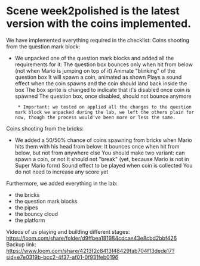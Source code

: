 # Scene week2polished is the latest version with the coins implemented.

We have implemented everything required in the checklist:
 Coins shooting from the question mark block:
 - We unpacked one of the question mark blocks and added all the requirements for it:
        The question box bounces only when hit from below (not when Mario is jumping on top of it)
        Animate "blinking" of the question box
        It will spawn a coin, animated as shown
        Plays a sound effect when the coin spawns and the coin should land back inside the box
        The box sprite is changed to indicate that it's disabled once coin is spawned
        The question box, once disabled, should not bounce anymore

        * Important: we tested on applied all the changes to the question mark block we unpacked during the lab, we left the others plain for now, though the process would've been more or less the same.

Coins shooting from the bricks:
- We added a 50/50% chance of coins spawning from bricks when Mario hits them with his head from below:
        It bounces once when hit from below, but not from anywhere else
        You should make two variant: can spawn a coin, or not
        It should not "break" (yet, because Mario is not in Super Mario form)
        Sound effect to be played when coin is collected
        You do not need to increase any score yet

Furthermore, we added everything in the lab:
- the bricks
- the question mark blocks
- the pipes
- the bouncy cloud
- the platform

Videos of us playing and building different stages: https://loom.com/share/folder/d9ffbea181984cdcae43e8cbd2bbf426  
Backup link: https://www.loom.com/share/4213f2c8413f48429fab704f13dede17?sid=e7e0319b-bcc2-4f37-af01-0f931feb0196
